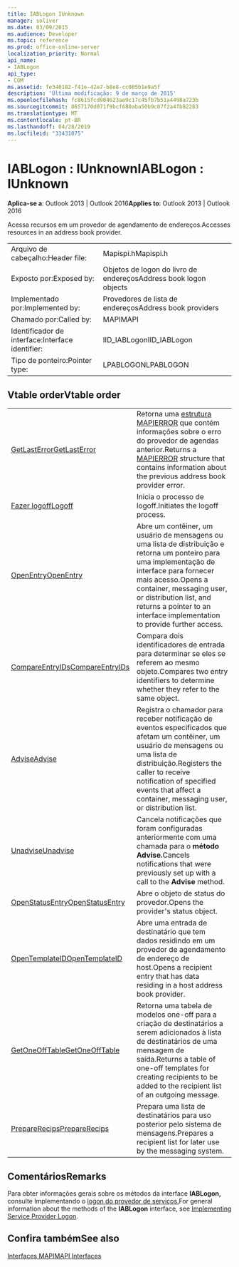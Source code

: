 ```yaml
---
title: IABLogon IUnknown
manager: soliver
ms.date: 03/09/2015
ms.audience: Developer
ms.topic: reference
ms.prod: office-online-server
localization_priority: Normal
api_name:
- IABLogon
api_type:
- COM
ms.assetid: fe340182-f41e-42e7-b8e8-cc005b1e9a5f
description: 'Última modificação: 9 de março de 2015'
ms.openlocfilehash: fc8615fcd984623ae9c17c45fb7b51a4498a723b
ms.sourcegitcommit: 8657170d071f9bcf680aba50b9c07f2a4fb82283
ms.translationtype: MT
ms.contentlocale: pt-BR
ms.lasthandoff: 04/28/2019
ms.locfileid: "33431075"
---
```

# <a name="iablogon--iunknown"></a><span data-ttu-id="ee5c9-103">IABLogon : IUnknown</span><span class="sxs-lookup"><span data-stu-id="ee5c9-103">IABLogon : IUnknown</span></span>

  
  
<span data-ttu-id="ee5c9-104">**Aplica-se a**: Outlook 2013 | Outlook 2016</span><span class="sxs-lookup"><span data-stu-id="ee5c9-104">**Applies to**: Outlook 2013 | Outlook 2016</span></span> 
  
<span data-ttu-id="ee5c9-105">Acessa recursos em um provedor de agendamento de endereços.</span><span class="sxs-lookup"><span data-stu-id="ee5c9-105">Accesses resources in an address book provider.</span></span>
  
|||
|:-----|:-----|
|<span data-ttu-id="ee5c9-106">Arquivo de cabeçalho:</span><span class="sxs-lookup"><span data-stu-id="ee5c9-106">Header file:</span></span>  <br/> |<span data-ttu-id="ee5c9-107">Mapispi.h</span><span class="sxs-lookup"><span data-stu-id="ee5c9-107">Mapispi.h</span></span>  <br/> |
|<span data-ttu-id="ee5c9-108">Exposto por:</span><span class="sxs-lookup"><span data-stu-id="ee5c9-108">Exposed by:</span></span>  <br/> |<span data-ttu-id="ee5c9-109">Objetos de logon do livro de endereços</span><span class="sxs-lookup"><span data-stu-id="ee5c9-109">Address book logon objects</span></span>  <br/> |
|<span data-ttu-id="ee5c9-110">Implementado por:</span><span class="sxs-lookup"><span data-stu-id="ee5c9-110">Implemented by:</span></span>  <br/> |<span data-ttu-id="ee5c9-111">Provedores de lista de endereços</span><span class="sxs-lookup"><span data-stu-id="ee5c9-111">Address book providers</span></span>  <br/> |
|<span data-ttu-id="ee5c9-112">Chamado por:</span><span class="sxs-lookup"><span data-stu-id="ee5c9-112">Called by:</span></span>  <br/> |<span data-ttu-id="ee5c9-113">MAPI</span><span class="sxs-lookup"><span data-stu-id="ee5c9-113">MAPI</span></span>  <br/> |
|<span data-ttu-id="ee5c9-114">Identificador de interface:</span><span class="sxs-lookup"><span data-stu-id="ee5c9-114">Interface identifier:</span></span>  <br/> |<span data-ttu-id="ee5c9-115">IID_IABLogon</span><span class="sxs-lookup"><span data-stu-id="ee5c9-115">IID_IABLogon</span></span>  <br/> |
|<span data-ttu-id="ee5c9-116">Tipo de ponteiro:</span><span class="sxs-lookup"><span data-stu-id="ee5c9-116">Pointer type:</span></span>  <br/> |<span data-ttu-id="ee5c9-117">LPABLOGON</span><span class="sxs-lookup"><span data-stu-id="ee5c9-117">LPABLOGON</span></span>  <br/> |
   
## <a name="vtable-order"></a><span data-ttu-id="ee5c9-118">Vtable order</span><span class="sxs-lookup"><span data-stu-id="ee5c9-118">Vtable order</span></span>

|||
|:-----|:-----|
|[<span data-ttu-id="ee5c9-119">GetLastError</span><span class="sxs-lookup"><span data-stu-id="ee5c9-119">GetLastError</span></span>](iablogon-getlasterror.md) <br/> |<span data-ttu-id="ee5c9-120">Retorna uma [estrutura MAPIERROR](mapierror.md) que contém informações sobre o erro do provedor de agendas anterior.</span><span class="sxs-lookup"><span data-stu-id="ee5c9-120">Returns a [MAPIERROR](mapierror.md) structure that contains information about the previous address book provider error.</span></span>  <br/> |
|[<span data-ttu-id="ee5c9-121">Fazer logoff</span><span class="sxs-lookup"><span data-stu-id="ee5c9-121">Logoff</span></span>](iablogon-logoff.md) <br/> |<span data-ttu-id="ee5c9-122">Inicia o processo de logoff.</span><span class="sxs-lookup"><span data-stu-id="ee5c9-122">Initiates the logoff process.</span></span>  <br/> |
|[<span data-ttu-id="ee5c9-123">OpenEntry</span><span class="sxs-lookup"><span data-stu-id="ee5c9-123">OpenEntry</span></span>](iablogon-openentry.md) <br/> |<span data-ttu-id="ee5c9-124">Abre um contêiner, um usuário de mensagens ou uma lista de distribuição e retorna um ponteiro para uma implementação de interface para fornecer mais acesso.</span><span class="sxs-lookup"><span data-stu-id="ee5c9-124">Opens a container, messaging user, or distribution list, and returns a pointer to an interface implementation to provide further access.</span></span>  <br/> |
|[<span data-ttu-id="ee5c9-125">CompareEntryIDs</span><span class="sxs-lookup"><span data-stu-id="ee5c9-125">CompareEntryIDs</span></span>](iablogon-compareentryids.md) <br/> |<span data-ttu-id="ee5c9-126">Compara dois identificadores de entrada para determinar se eles se referem ao mesmo objeto.</span><span class="sxs-lookup"><span data-stu-id="ee5c9-126">Compares two entry identifiers to determine whether they refer to the same object.</span></span>  <br/> |
|[<span data-ttu-id="ee5c9-127">Advise</span><span class="sxs-lookup"><span data-stu-id="ee5c9-127">Advise</span></span>](iablogon-advise.md) <br/> |<span data-ttu-id="ee5c9-128">Registra o chamador para receber notificação de eventos especificados que afetam um contêiner, um usuário de mensagens ou uma lista de distribuição.</span><span class="sxs-lookup"><span data-stu-id="ee5c9-128">Registers the caller to receive notification of specified events that affect a container, messaging user, or distribution list.</span></span>  <br/> |
|[<span data-ttu-id="ee5c9-129">Unadvise</span><span class="sxs-lookup"><span data-stu-id="ee5c9-129">Unadvise</span></span>](iablogon-unadvise.md) <br/> |<span data-ttu-id="ee5c9-130">Cancela notificações que foram configuradas anteriormente com uma chamada para o **método Advise.**</span><span class="sxs-lookup"><span data-stu-id="ee5c9-130">Cancels notifications that were previously set up with a call to the **Advise** method.</span></span>  <br/> |
|[<span data-ttu-id="ee5c9-131">OpenStatusEntry</span><span class="sxs-lookup"><span data-stu-id="ee5c9-131">OpenStatusEntry</span></span>](iablogon-openstatusentry.md) <br/> |<span data-ttu-id="ee5c9-132">Abre o objeto de status do provedor.</span><span class="sxs-lookup"><span data-stu-id="ee5c9-132">Opens the provider's status object.</span></span>  <br/> |
|[<span data-ttu-id="ee5c9-133">OpenTemplateID</span><span class="sxs-lookup"><span data-stu-id="ee5c9-133">OpenTemplateID</span></span>](iablogon-opentemplateid.md) <br/> |<span data-ttu-id="ee5c9-134">Abre uma entrada de destinatário que tem dados residindo em um provedor de agendamento de endereço de host.</span><span class="sxs-lookup"><span data-stu-id="ee5c9-134">Opens a recipient entry that has data residing in a host address book provider.</span></span>  <br/> |
|[<span data-ttu-id="ee5c9-135">GetOneOffTable</span><span class="sxs-lookup"><span data-stu-id="ee5c9-135">GetOneOffTable</span></span>](iablogon-getoneofftable.md) <br/> |<span data-ttu-id="ee5c9-136">Retorna uma tabela de modelos one-off para a criação de destinatários a serem adicionados à lista de destinatários de uma mensagem de saída.</span><span class="sxs-lookup"><span data-stu-id="ee5c9-136">Returns a table of one-off templates for creating recipients to be added to the recipient list of an outgoing message.</span></span>  <br/> |
|[<span data-ttu-id="ee5c9-137">PrepareRecips</span><span class="sxs-lookup"><span data-stu-id="ee5c9-137">PrepareRecips</span></span>](iablogon-preparerecips.md) <br/> |<span data-ttu-id="ee5c9-138">Prepara uma lista de destinatários para uso posterior pelo sistema de mensagens.</span><span class="sxs-lookup"><span data-stu-id="ee5c9-138">Prepares a recipient list for later use by the messaging system.</span></span>  <br/> |
   
## <a name="remarks"></a><span data-ttu-id="ee5c9-139">Comentários</span><span class="sxs-lookup"><span data-stu-id="ee5c9-139">Remarks</span></span>

<span data-ttu-id="ee5c9-140">Para obter informações gerais sobre os métodos da interface **IABLogon,** consulte Implementando o [logon do provedor de serviços.](implementing-service-provider-logon.md)</span><span class="sxs-lookup"><span data-stu-id="ee5c9-140">For general information about the methods of the **IABLogon** interface, see [Implementing Service Provider Logon](implementing-service-provider-logon.md).</span></span>
  
## <a name="see-also"></a><span data-ttu-id="ee5c9-141">Confira também</span><span class="sxs-lookup"><span data-stu-id="ee5c9-141">See also</span></span>



[<span data-ttu-id="ee5c9-142">Interfaces MAPI</span><span class="sxs-lookup"><span data-stu-id="ee5c9-142">MAPI Interfaces</span></span>](mapi-interfaces.md)

